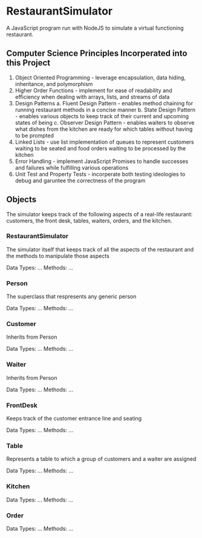 # RestaurantSimulator

A JavaScript program run with NodeJS to simulate a virtual functioning restaurant. 

## Computer Science Principles Incorperated into this Project

1. Object Oriented Programming - leverage encapsulation, data hiding, inheritance, and polymorphism
2. Higher Order Functions - implement for ease of readability and efficiency when dealing with arrays, lists, and streams of data
3. Design Patterns
   a. Fluent Design Pattern - enables method chaining for running restaurant methods in a concise manner
   b. State Design Pattern - enables various objects to keep track of their current and upcoming states of being
   c. Observer Design Pattern - enables waiters to observe what dishes from the kitchen are ready for which tables without having to be prompted
4. Linked Lists - use list implementation of queues to represent customers waiting to be seated and food orders waiting to be processed by the kitchen
5. Error Handling - implement JavaScript Promises to handle successes and failures while fulfilling various operations
6. Unit Test and Property Tests - incorperate both testing ideologies to debug and garuntee the correctness of the program

## Objects

The simulator keeps track of the following aspects of a real-life restaurant: customers, the front desk, tables, waiters, orders, and the kitchen.

### RestaurantSimulator

The simulator itself that keeps track of all the aspects of the restaurant and the methods to manipulate those aspects

Data Types: ...
Methods: ...

### Person

The superclass that respresents any generic person

Data Types: ...
Methods: ...

### Customer

Inherits from Person

Data Types: ...
Methods: ...

### Waiter

Inherits from Person

Data Types: ...
Methods: ...

### FrontDesk

Keeps track of the customer entrance line and seating

Data Types: ...
Methods: ...

### Table

Represents a table to which a group of customers and a waiter are assigned

Data Types: ...
Methods: ...

### Kitchen

Data Types: ...
Methods: ...

### Order 

Data Types: ...
Methods: ...
